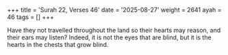 +++
title = 'Surah 22, Verses 46'
date = '2025-08-27'
weight = 2641
ayah = 46
tags = []
+++

Have they not travelled throughout the land so their hearts may reason, and their ears may listen? Indeed, it is not the eyes that are blind, but it is the hearts in the chests that grow blind.
